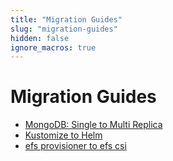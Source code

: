 ```yaml
---
title: "Migration Guides"
slug: "migration-guides"
hidden: false
ignore_macros: true
---
```


# Migration Guides

- [MongoDB: Single to Multi Replica](single-replica-mongoDB-to-multi-replica-mongoDB-migration.md)
- [Kustomize to Helm](kustomize-to-helm-migration.md)
- [efs provisioner to efs csi](efs-provisioner-to-efs-csi-migration.md)